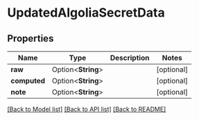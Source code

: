 # UpdatedAlgoliaSecretData

## Properties

Name | Type | Description | Notes
------------ | ------------- | ------------- | -------------
**raw** | Option<**String**> |  | [optional]
**computed** | Option<**String**> |  | [optional]
**note** | Option<**String**> |  | [optional]

[[Back to Model list]](../README.md#documentation-for-models) [[Back to API list]](../README.md#documentation-for-api-endpoints) [[Back to README]](../README.md)


